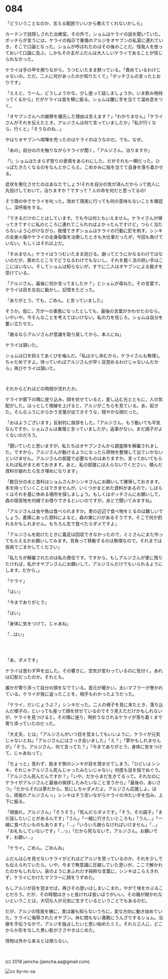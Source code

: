 # 084

「どういうことなのか，言える範囲でいいから教えてくれないかしら」  

カーテンで目隠しされた治療室。その外で，ショムはケライの話を聞いていた。ボッチらが言うには，ケライの指示で重傷のアルジをオヤブンの私室に連れていき，そこで口論となった。ショムが呼ばれたのはその後のことだ。怪我人を放っておいて口論に及ぶ，しかもその主がふだんは大人しいケライであることが信じられなかった。  

ケライは手の甲を擦りながら，うつむいたまま黙っている。「責めているわけじゃないの。ただ，二人に何があったのか知りたくて」「ボッチさんの言ったとおりです」  

「ええと，うーん，どうしようかな。少し座って話しましょうか。いま飲み物持ってくるから」だがケライは首を横に振る。ショムは腰に手を当てて溜め息をつく。  

「オヤブンさんへの謝罪を優先した理由は言えます？」「わかりません」「ケライさんがそれを伝えたとき，アルジさんは何て言っていましたか」「私が行くなら，行くと」「そうなのね…」  

やはりオヤブンへ喧嘩を売ったのはケライのほうなのだ。でも，なぜ。  

「あの」自分の爪を触りながらケライが聞く。「アルジさん，治りますか」  

「!」ショムはたまらず怒りの表情をあらわにした。だがそれも一瞬だった。ひっぱたきたくなるのをなんとかこらえ，こめかみに指を当てて自身を落ち着かせる。  

症状を悪化させたのはあなたでしょう!それを自分の気が済んだからって他人に丸投げしておいて，治りますか？ですって？人の命を何だと思ってるの!  

そう頭の中でケライを叱った。改めて現実に行っても何の意味もないことを確認し，深呼吸をする。  

「できるだけのことはしています。でも今は何ともいえません。ケライさんが帰ってきてすぐに私のところに連れてこられればよかったんですけど」つらく当たらないよう心がけながら，我慢できずショムはケライの行動に釘を刺す。シンキの全身火傷やケライの全身裂傷を治療したときも大仕事だったが，今回も負けていない。もしくはそれ以上だ。  

「すみません」ケライはうつむいたまま詫びる。謝ってどうにかなるわけではないのだが，責めたところでどうなるわけでもないし，それを裁く法の担い手はここにはいない。そしてショムは知らないが，すでに二人はオヤブンによる裁きを受けている。  

「アルジさん，最後に何か言ってましたか？」とショムが尋ねた。その言葉で，ケライは目を左右に動かし，記憶をたどった。  

「ありがとう，でも，ごめん。と言っていました」  

そうか。仮に，万が一の事態になったとしても，最後の言葉がかわせたのなら。いやいや。今そんなことを考えてはいけない。私の力を信じろ。ショムは自分を奮い立たせた。  

「謝るならアルジさんが意識を取り戻してから，本人にね」  

ケライは頷いた。  

ショムは口を抑えてあくびを噛んだ。「私は少し休むから，ケライさんも無理しちゃだめですよ。待っていればアルジさんが早く目覚めるわけじゃないんだから」再びケライは頷いた。  

<br>  

それからどれほどの時間が流れたか。  

ケライが廊下の隅に座り込み，顔を伏せていると，差し込む光とともに，人の気配がした。はっとして視線を上げると，アルジがこちらを見ている。あ，起きた。そんなふうにからかう言葉が出てきそうな，穏やかな顔だった。  

「おはようございます」反射的に挨拶をした。「アルジさん，もう動いても平気なんですか。ショムさんは重傷と言っていましたが」返事がない。まだ調子がよくないのだろう。  

「聞いていたと思いますが，私たちはオヤブンさんから調査隊を解雇されました。ですから，アルジさんが動けるようになったら荷物を整理して出ていかないといけません。アルジさんの部屋で必要なものはありますか。言っておいてもらえれば私がまとめておきます。あと，私の部屋には入らないでください。積んだ資料が崩れたら生き埋めになります」  

「数日分の水と食料はショムさんかシンキさんにお願いして確保しておきます。本を持っていくことはできませんが，いくつかまとめた資料があるので，しばらくはそれを基に休める場所を探しましょう。もしくはボッチさんにお願いして，森の宿営地を内緒でお借りできるといいのですが。あとで聞いてみますね」  

「アルジさんは虫や魚は食べられますか。里の近辺で食べ物をとるのは難しいでしょう。書庫にあった資料によると，森の東に川があるそうです。そこで何か釣れるかもしれません。もちろん生で食べたらダメですよ」  

「アルジさんを助けたときに義足は回収できなかったので，ミミさんにまた作ってもらえるかお願いしてみます。背負って移動するのは無理なので。それまでは仮病でごまかしてください」  

「私たちが解雇されたのは私の責任です。ですから，もしアルジさんが里に残りたければ，私がオヤブンさんにお願いして，アルジさんだけでもいられるようにします。だから，」  

「ケライ」  

「はい」  

「今までありがとう」  

「はい」  

「身体に気をつけて。じゃあね」  

「…はい」  

<br>  
<br>  

「あ，ダメです」  

ケライは思わず声を出した。その響きに，空気が変わっているのに気付く。あれは幻影だったのか。それとも。  

誰かが寄り添って自分の頭をなでている。首元が暖かい。太いマフラーが巻かれている。ケライが我に返ったことを，相手もわかったようだった。  

「ケライ，だいじょうぶ？」シンキだった。二人の様子を見に来たとき，落ち込んだ様子の，といっても座って顔を伏せているのでそう見えただけかもしれないが，ケライを見つけると，その隣に座り，時折うなされるケライが落ち着くまで寄り添っていたのだった。  

「大丈夫，とは」「アルジさんがいつ目を覚ましてもいいように，ケライが元気じゃないとね」「アルジさんにはさっき会いました」「え？」「夢かもしれませんが」「そう。アルジさん，何て言ってた？」「今までありがとう，身体に気をつけて，じゃあねって」  

「ちょっと」思わず，励ます側のシンキが目を潤ませてしまう。「ひどいよシンキ，それじゃアルジさん死んじゃったみたいじゃない」何度も目を指でぬぐう。「アルジさん死んだんですか？」「いや，だからまだ生きてるって。それなのにケライがアルジさんと最後の挨拶したみたいなこと言うから」「最後の，あいさつ」「だからそれは夢だから。気にしちゃダメだよ。アルジさん応援しよ。ほら，頑張れアルジさんっ」シンキはそう言いながらケライの冷たい手を包み，上下に振る。  

「頑張れ，アルジさん」「そうそう」「死んだらダメです」「そう，その調子」「まだ話したいことがあるんです」「うん」「一緒に行きたいところも」「うん…」「一緒に食べたいものもあります」「…」「いろいろ謝らなければいけません」「…」「お礼もしていないです」「…っ」「だから死なないで，アルジさん。お願いです，お願い…」  

「ケライ。ごめん。ごめんね」  

ふだんは心を見せないケライがどれほどアルジを思っているのか，それを少しでも伝えられていたら。いや，今まで無意識に圧縮していた思いが，ここで解かれたのかもしれない。泉のようにあふれだす純粋な言葉に，シンキはこらえきれず，ケライにかけたマフラーに顔をうずめた。  

もしアルジが目を覚ませば，再びその思いはしまいこまれ，やがて埃をかぶることだろう。だが，その時間はきっと長ければ長いほうがいい。その箱が開かれないということは，大切な人が元気に生きているということでもあるのだ。  

だが，アルジの怪我を機に，里は誰も知らないうちに，変な方向に動き始めていた。ケライに侮辱されたオヤブン。休む間もない激務にうんざりするショム。治療を手伝うなかで，アルジを独占したいと思い始めたミミ。それら三人に，どこからか形をなした黒い影がささやきはじめた。  

怪物は外から来るとは限らない。  

<br>  
<br>  
(c) 2018 jamcha (jamcha.aa@gmail.com).  

![cc by-nc-sa](https://i.creativecommons.org/l/by-nc-sa/4.0/88x31.png)
